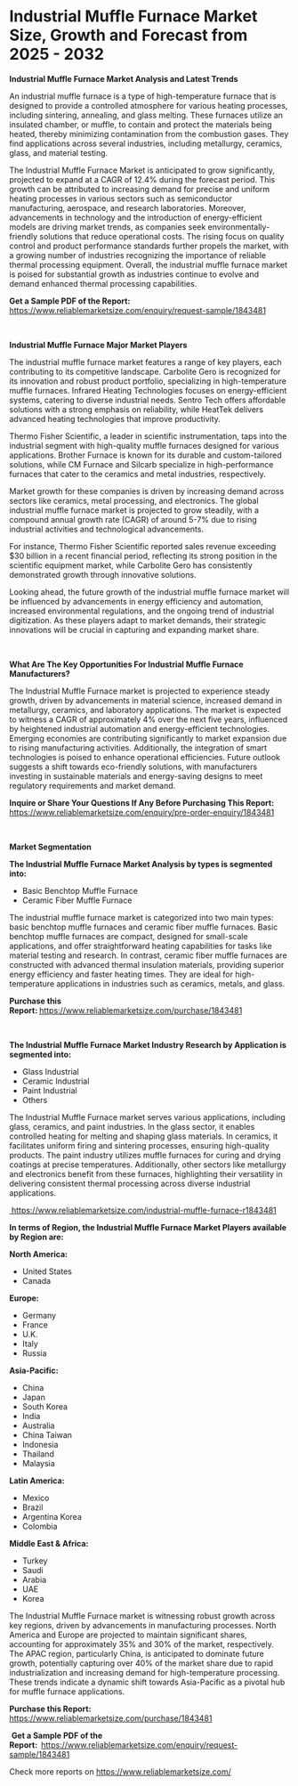 <p><h1>Industrial Muffle Furnace Market Size, Growth and Forecast from 2025 - 2032</h1></p><p><strong>Industrial Muffle Furnace Market Analysis and Latest Trends</strong></p>
<p><p>An industrial muffle furnace is a type of high-temperature furnace that is designed to provide a controlled atmosphere for various heating processes, including sintering, annealing, and glass melting. These furnaces utilize an insulated chamber, or muffle, to contain and protect the materials being heated, thereby minimizing contamination from the combustion gases. They find applications across several industries, including metallurgy, ceramics, glass, and material testing.</p><p>The Industrial Muffle Furnace Market is anticipated to grow significantly, projected to expand at a CAGR of 12.4% during the forecast period. This growth can be attributed to increasing demand for precise and uniform heating processes in various sectors such as semiconductor manufacturing, aerospace, and research laboratories. Moreover, advancements in technology and the introduction of energy-efficient models are driving market trends, as companies seek environmentally-friendly solutions that reduce operational costs. The rising focus on quality control and product performance standards further propels the market, with a growing number of industries recognizing the importance of reliable thermal processing equipment. Overall, the industrial muffle furnace market is poised for substantial growth as industries continue to evolve and demand enhanced thermal processing capabilities.</p></p>
<p><strong>Get a Sample PDF of the Report:&nbsp;</strong> <a href="https://www.reliablemarketsize.com/enquiry/request-sample/1843481?utm_campaign=3220&utm_medium=2&utm_source=Github&utm_content=ia&utm_term=11042025&utm_id=industrial-muffle-furnace">https://www.reliablemarketsize.com/enquiry/request-sample/1843481</a></p>
<p>&nbsp;</p>
<p><strong>Industrial Muffle Furnace Major Market Players</strong></p>
<p><p>The industrial muffle furnace market features a range of key players, each contributing to its competitive landscape. Carbolite Gero is recognized for its innovation and robust product portfolio, specializing in high-temperature muffle furnaces. Infrared Heating Technologies focuses on energy-efficient systems, catering to diverse industrial needs. Sentro Tech offers affordable solutions with a strong emphasis on reliability, while HeatTek delivers advanced heating technologies that improve productivity.</p><p>Thermo Fisher Scientific, a leader in scientific instrumentation, taps into the industrial segment with high-quality muffle furnaces designed for various applications. Brother Furnace is known for its durable and custom-tailored solutions, while CM Furnace and Silcarb specialize in high-performance furnaces that cater to the ceramics and metal industries, respectively. </p><p>Market growth for these companies is driven by increasing demand across sectors like ceramics, metal processing, and electronics. The global industrial muffle furnace market is projected to grow steadily, with a compound annual growth rate (CAGR) of around 5-7% due to rising industrial activities and technological advancements.</p><p>For instance, Thermo Fisher Scientific reported sales revenue exceeding $30 billion in a recent financial period, reflecting its strong position in the scientific equipment market, while Carbolite Gero has consistently demonstrated growth through innovative solutions. </p><p>Looking ahead, the future growth of the industrial muffle furnace market will be influenced by advancements in energy efficiency and automation, increased environmental regulations, and the ongoing trend of industrial digitization. As these players adapt to market demands, their strategic innovations will be crucial in capturing and expanding market share.</p></p>
<p>&nbsp;</p>
<p><strong>What Are The Key Opportunities For Industrial Muffle Furnace Manufacturers?</strong></p>
<p><p>The Industrial Muffle Furnace market is projected to experience steady growth, driven by advancements in material science, increased demand in metallurgy, ceramics, and laboratory applications. The market is expected to witness a CAGR of approximately 4% over the next five years, influenced by heightened industrial automation and energy-efficient technologies. Emerging economies are contributing significantly to market expansion due to rising manufacturing activities. Additionally, the integration of smart technologies is poised to enhance operational efficiencies. Future outlook suggests a shift towards eco-friendly solutions, with manufacturers investing in sustainable materials and energy-saving designs to meet regulatory requirements and market demand.</p></p>
<p><strong>Inquire or Share Your Questions If Any Before Purchasing This Report:</strong> <a href="https://www.reliablemarketsize.com/enquiry/pre-order-enquiry/1843481?utm_campaign=3220&utm_medium=2&utm_source=Github&utm_content=ia&utm_term=11042025&utm_id=industrial-muffle-furnace">https://www.reliablemarketsize.com/enquiry/pre-order-enquiry/1843481</a></p>
<p>&nbsp;</p>
<p><strong>Market Segmentation</strong></p>
<p><strong>The Industrial Muffle Furnace Market Analysis by types is segmented into:</strong></p>
<p><ul><li>Basic Benchtop Muffle Furnace</li><li>Ceramic Fiber Muffle Furnace</li></ul></p>
<p><p>The industrial muffle furnace market is categorized into two main types: basic benchtop muffle furnaces and ceramic fiber muffle furnaces. Basic benchtop muffle furnaces are compact, designed for small-scale applications, and offer straightforward heating capabilities for tasks like material testing and research. In contrast, ceramic fiber muffle furnaces are constructed with advanced thermal insulation materials, providing superior energy efficiency and faster heating times. They are ideal for high-temperature applications in industries such as ceramics, metals, and glass.</p></p>
<p><strong>Purchase this Report:&nbsp;</strong><a href="https://www.reliablemarketsize.com/purchase/1843481?utm_campaign=3220&utm_medium=2&utm_source=Github&utm_content=ia&utm_term=11042025&utm_id=industrial-muffle-furnace">https://www.reliablemarketsize.com/purchase/1843481</a></p>
<p>&nbsp;</p>
<p><strong>The Industrial Muffle Furnace Market Industry Research by Application is segmented into:</strong></p>
<p><ul><li>Glass Industrial</li><li>Ceramic Industrial</li><li>Paint Industrial</li><li>Others</li></ul></p>
<p><p>The Industrial Muffle Furnace market serves various applications, including glass, ceramics, and paint industries. In the glass sector, it enables controlled heating for melting and shaping glass materials. In ceramics, it facilitates uniform firing and sintering processes, ensuring high-quality products. The paint industry utilizes muffle furnaces for curing and drying coatings at precise temperatures. Additionally, other sectors like metallurgy and electronics benefit from these furnaces, highlighting their versatility in delivering consistent thermal processing across diverse industrial applications.</p></p>
<p><a href="https://www.reliablemarketsize.com/industrial-muffle-furnace-r1843481?utm_campaign=3220&utm_medium=2&utm_source=Github&utm_content=ia&utm_term=11042025&utm_id=industrial-muffle-furnace">&nbsp;https://www.reliablemarketsize.com/industrial-muffle-furnace-r1843481</a></p>
<p><strong>In terms of Region, the Industrial Muffle Furnace Market Players available by Region are:</strong></p>
<p>
    <p> <strong> North America: </strong>
        <ul>
            <li>United States</li>
            <li>Canada</li>
        </ul>
        </p> 
    <p> <strong> Europe: </strong>
        <ul>
            <li>Germany</li>
            <li>France</li>
            <li>U.K.</li>
            <li>Italy</li>
            <li>Russia</li>
        </ul>
        </p> 
    <p> <strong> Asia-Pacific: </strong>
        <ul>
            <li>China</li>
            <li>Japan</li>
            <li>South Korea</li>
            <li>India</li>
            <li>Australia</li>
            <li>China Taiwan</li>
            <li>Indonesia</li>
            <li>Thailand</li>
            <li>Malaysia</li>
        </ul>
        </p> 
    <p> <strong> Latin America: </strong>
        <ul>
            <li>Mexico</li>
            <li>Brazil</li>
            <li>Argentina Korea</li>
            <li>Colombia</li>
        </ul>
        </p> 
    <p> <strong> Middle East & Africa: </strong>
        <ul>
            <li>Turkey</li>
            <li>Saudi</li>
            <li>Arabia</li>
            <li>UAE</li>
            <li>Korea</li>
        </ul>
    </p>
    </p>
<p><p>The Industrial Muffle Furnace market is witnessing robust growth across key regions, driven by advancements in manufacturing processes. North America and Europe are projected to maintain significant shares, accounting for approximately 35% and 30% of the market, respectively. The APAC region, particularly China, is anticipated to dominate future growth, potentially capturing over 40% of the market share due to rapid industrialization and increasing demand for high-temperature processing. These trends indicate a dynamic shift towards Asia-Pacific as a pivotal hub for muffle furnace applications.</p></p>
<p><strong>Purchase this Report: </strong><a href="https://www.reliablemarketsize.com/purchase/1843481?utm_campaign=3220&utm_medium=2&utm_source=Github&utm_content=ia&utm_term=11042025&utm_id=industrial-muffle-furnace">https://www.reliablemarketsize.com/purchase/1843481</a></p>
<p>&nbsp;<strong>Get a Sample PDF of the Report:&nbsp;&nbsp;</strong><a href="https://www.reliablemarketsize.com/enquiry/request-sample/1843481?utm_campaign=3220&utm_medium=2&utm_source=Github&utm_content=ia&utm_term=11042025&utm_id=industrial-muffle-furnace">https://www.reliablemarketsize.com/enquiry/request-sample/1843481</a></p>
<p><strong></strong></p>
<p>Check more reports on <a href="https://www.reliablemarketsize.com/?utm_campaign=3220&utm_medium=2&utm_source=Github&utm_content=ia&utm_term=11042025&utm_id=industrial-muffle-furnace">https://www.reliablemarketsize.com/</a></p>